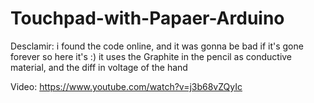 # Touchpad-with-Papaer-Arduino
Desclamir: i found the code online, and it was gonna be bad if it's gone forever
so here it's :)
it uses the Graphite in the pencil as conductive material, and the diff in voltage of the hand

Video:
https://www.youtube.com/watch?v=j3b68vZQyIc
